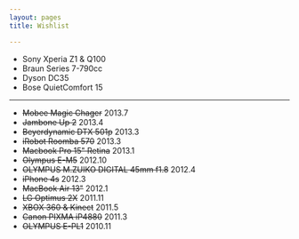 ```yaml
---
layout: pages
title: Wishlist

---
```


* Sony Xperia Z1 & Q100
* Braun Series 7-790cc
* Dyson DC35
* Bose QuietComfort 15

---

* ~~Mobee Magic Chager~~ 2013.7
* ~~Jambone Up 2~~ 2013.4
* ~~Beyerdynamic DTX 501p~~ 2013.3
* ~~iRobot Roomba 570~~ 2013.3
* ~~Macbook Pro 15" Retina~~ 2013.1
* ~~Olympus E-M5~~ 2012.10
* ~~OLYMPUS M.ZUIKO DIGITAL 45mm f1.8~~ 2012.4
* ~~iPhone 4s~~ 2012.3
* ~~MacBook Air 13"~~ 2012.1
* ~~LG Optimus 2X~~ 2011.11
* ~~XBOX 360 & Kinect~~ 2011.5
* ~~Canon PIXMA iP4880~~ 2011.3
* ~~OLYMPUS E-PL1~~ 2010.11